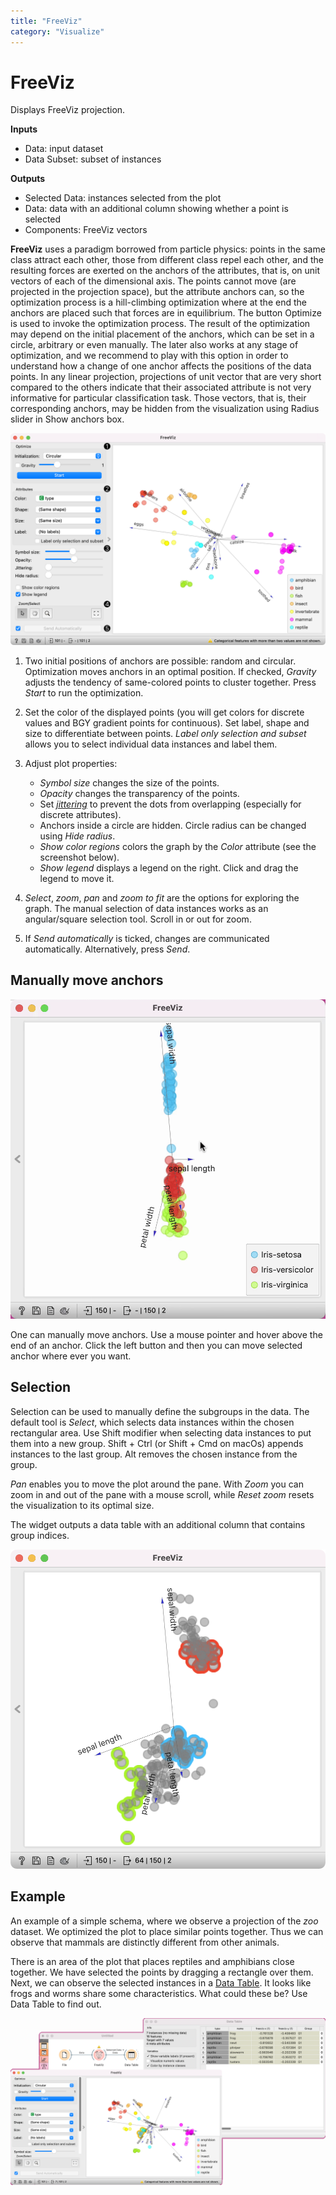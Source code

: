 ```yaml
---
title: "FreeViz"
category: "Visualize"
---
```

FreeViz
=======

Displays FreeViz projection.

**Inputs**

- Data: input dataset
- Data Subset: subset of instances

**Outputs**

- Selected Data: instances selected from the plot
- Data: data with an additional column showing whether a point is selected
- Components: FreeViz vectors

**FreeViz** uses a paradigm borrowed from particle physics: points in the same class attract each other, those from different class repel each other, and the resulting forces are exerted on the anchors of the attributes, that is, on unit vectors of each of the dimensional axis. The points cannot move (are projected in the projection space), but the attribute anchors can, so the optimization process is a hill-climbing optimization where at the end the anchors are placed such that forces are in equilibrium. The button Optimize is used to invoke the optimization process. The result of the optimization may depend on the initial placement of the anchors, which can be set in a circle, arbitrary or even manually. The later also works at any stage of optimization, and we recommend to play with this option in order to understand how a change of one anchor affects the positions of the data points. In any linear projection, projections of unit vector that are very short compared to the others indicate that their associated attribute is not very informative for particular classification task. Those vectors, that is, their corresponding anchors, may be hidden from the visualization using Radius slider in Show anchors box.

![](/widget-catalog/visualize/images/FreeViz-stamped.png)

1. Two initial positions of anchors are possible: random and circular. Optimization moves anchors in an optimal position. If checked, *Gravity* adjusts the tendency of same-colored points to cluster together. Press *Start* to run the optimization.
2. Set the color of the displayed points (you will get colors for discrete values and BGY gradient points for continuous). Set label, shape and size to differentiate between points. *Label only selection and subset* allows you to select individual data instances and label them.
3. Adjust plot properties:
   - *Symbol size* changes the size of the points.
   - *Opacity* changes the transparency of the points.
   - Set [*jittering*](https://en.wikipedia.org/wiki/Jitter) to prevent the dots from overlapping (especially for discrete attributes).
   - Anchors inside a circle are hidden. Circle radius can be changed using *Hide radius*.
   - *Show color regions* colors the graph by the *Color* attribute (see the screenshot below).
   - *Show legend* displays a legend on the right. Click and drag the legend to move it.

4. *Select*, *zoom*, *pan* and *zoom to fit* are the options for exploring the graph. The manual selection of data instances works as an angular/square selection tool. Scroll in or out for zoom.
5. If *Send automatically* is ticked, changes are communicated automatically. Alternatively, press *Send*.

Manually move anchors
---------------------

![](/widget-catalog/visualize/images/FreeViz-anchors.png)

One can manually move anchors. Use a mouse pointer and hover above the end of an anchor. Click the left button and then you can move selected anchor where ever you want.

Selection
---------

Selection can be used to manually define the subgroups in the data. The default tool is *Select*, which selects data instances within the chosen rectangular area. Use Shift modifier when selecting data instances to put them into a new group. Shift + Ctrl (or Shift + Cmd on macOs) appends instances to the last group. Alt removes the chosen instance from the group.

*Pan* enables you to move the plot around the pane. With *Zoom* you can zoom in and out of the pane with a mouse scroll, while *Reset zoom* resets the visualization to its optimal size.

The widget outputs a data table with an additional column that contains group indices.

![](/widget-catalog/visualize/images/FreeViz-selection.png)

Example
-------

An example of a simple schema, where we observe a projection of the *zoo* dataset. We optimized the plot to place similar points together. Thus we can observe that mammals are distinctly different from other animals.

There is an area of the plot that places reptiles and amphibians close together. We have selected the points by dragging a rectangle over them. Next, we can observe the selected instances in a [Data Table](/widget-catalog/visualize/../data/datatable). It looks like frogs and worms share some characteristics. What could these be? Use Data Table to find out.

![](/widget-catalog/visualize/images/FreeViz-Example.png)

